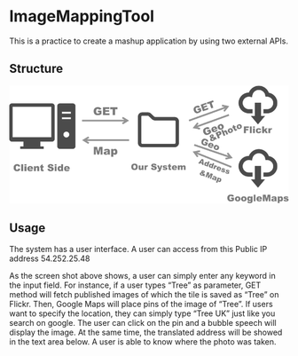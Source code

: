 # ImageMappingTool

This is a practice to create a mashup application by using two external APIs.

## Structure

![Structure](Images/structure.png)

## Usage

The system has a user interface. A user can access from this Public IP address 54.252.25.48



As the screen shot above shows, a user can simply enter any keyword in the input field. For instance, if a user types “Tree” as parameter, GET method will fetch published images of which the tile is saved as “Tree” on Flickr. Then, Google Maps will place pins of the image of “Tree”. If users want to specify the location, they can simply type “Tree UK” just like you search on google. The user can click on the pin and a bubble speech will display the image. At the same time, the translated address will be showed in the text area below. A user is able to know where the photo was taken.

